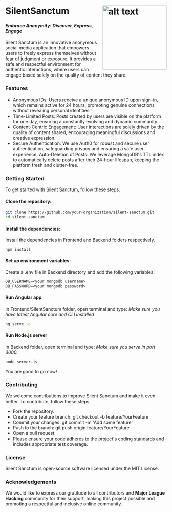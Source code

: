# SilentSanctum <img src="https://github.com/SilentSanctum/SilentSanctum/assets/32927982/968823b8-53e0-4091-96e9-5e0030e1392a" alt="alt text" align="right" width="200"/>
#### _Embrace Anonymity: Discover, Express, Engage_

Silent Sanctum is an innovative anonymous social media application that empowers users to freely express themselves without fear of judgment or exposure. It provides a safe and respectful environment for authentic interactions, where users can engage based solely on the quality of content they share.

### Features
- Anonymous IDs: Users receive a unique anonymous ID upon sign-in, which remains active for 24 hours, promoting genuine connections without revealing personal identities.
- Time-Limited Posts: Posts created by users are visible on the platform for one day, ensuring a constantly evolving and dynamic community.
- Content-Centric Engagement: User interactions are solely driven by the quality of content shared, encouraging meaningful discussions and creative expression.
- Secure Authentication: We use Auth0 for robust and secure user authentication, safeguarding privacy and ensuring a safe user experience.
Auto-Deletion of Posts: We leverage MongoDB's TTL index to automatically delete posts after their 24-hour lifespan, keeping the platform fresh and clutter-free.

### Getting Started
To get started with Silent Sanctum, follow these steps:

#### Clone the repository:
```bash
git clone https://github.com/your-organization/silent-sanctum.git
cd silent-sanctum
```

#### Install the dependencies:
Install the dependencies in Frontend and Backend folders respectively.

```npm install```

#### Set up environment variables:
Create a .env file in Backend directory and add the following variables:
```
DB_USERNAME=<your mongodb username>
DB_PASSWORD=<your mongodb password>
```

#### Run Angular app
In Frontend/SilentSanctum folder, open terminal and type:
_Make sure you have latest Angular core and CLI installed_
```bash
ng serve -o
```

#### Run Node.js server
In Backend folder, open terminal and type:
_Make sure you serve in port 3000._
```bash
node server.js
```

You are good to go now!

### Contributing
We welcome contributions to improve Silent Sanctum and make it even better. To contribute, follow these steps:

- Fork the repository.
- Create your feature branch: git checkout -b feature/YourFeature
- Commit your changes: git commit -m 'Add some feature'
- Push to the branch: git push origin feature/YourFeature
- Open a pull request.
- Please ensure your code adheres to the project's coding standards and includes appropriate test coverage.

### License
Silent Sanctum is open-source software licensed under the MIT License.

### Acknowledgements
We would like to express our gratitude to all contributors and **Major League Hacking** community for their support, making this project possible and promoting a respectful and inclusive online community.





